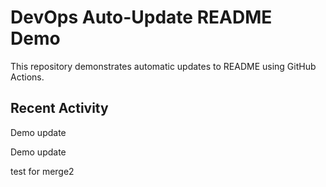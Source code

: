 # DevOps Auto-Update README Demo

This repository demonstrates automatic updates to README using GitHub Actions.

## Recent Activity

<!--START_SECTION:activity-->
Demo update
<!--END_SECTION:activity-->
Demo update

test for merge2
